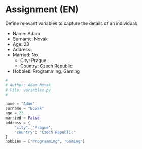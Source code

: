# Assignment (EN)

Define relevant variables to capture the details of an individual:

- Name: Adam
- Surname: Novak
- Age: 23
- Address:
- Married: No
    - City: Prague
    - Country: Czech Republic
- Hobbies: Programming, Gaming

```python
#
# Author: Adam Novak
# File: variables.py
#

name = "Adam"
surname = "Novak"
age = 23
married = False
address = {
    "city": "Prague",
    "country": "Czech Republic"
}
hobbies = ["Programming", "Gaming"]

```